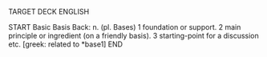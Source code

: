 TARGET DECK
ENGLISH

START
Basic
Basis
Back: n. (pl. Bases) 1 foundation or support. 2 main principle or ingredient (on a friendly basis). 3 starting-point for a discussion etc. [greek: related to *base1]
END
